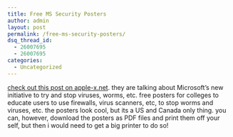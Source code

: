 ```yaml
---
title: Free MS Security Posters
author: admin
layout: post
permalink: /free-ms-security-posters/
dsq_thread_id:
  - 26007695
  - 26007695
categories:
  - Uncategorized
---
```

[check out this post on apple-x.net][1]. they are talking about Microsoft&#8217;s new initiative to try and stop viruses, worms, etc. free posters for colleges to educate users to use firewalls, virus scanners, etc, to stop worms and viruses, etc. the posters look cool, but its a US and Canada only thing. you can, however, download the posters as PDF files and print them off your self, but then i would need to get a big printer to do so!

 [1]: http://www.apple-x.net/modules.php?op=modload&name=News&file=article&sid=764